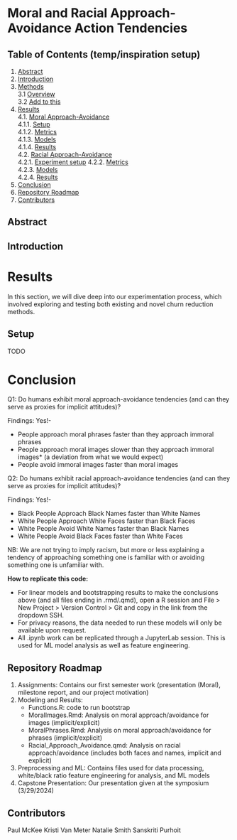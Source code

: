 # Moral and Racial Approach-Avoidance Action Tendencies

## Table of Contents (temp/inspiration setup)
1. [Abstract](#Abstract)
2. [Introduction](#Introduction)  
3. [Methods](#Methods)  
   3.1 [Overview](#Overview)  
   3.2 [Add to this](#Distillation)  
4. [Results](#Results)  
   4.1. [Moral Approach-Avoidance](#Results-Moral)  
      4.1.1. [Setup](#Setup)  
      4.1.2. [Metrics](#Metrics)    
      4.1.3. [Models](#Models)   
      4.1.4. [Results](#Results)   
   4.2. [Racial Approach-Avoidance](#Results-Racial)  
      4.2.1. [Experiment setup](#Setup)
      4.2.2. [Metrics](#Metrics)    
      4.2.3. [Models](#Models)   
      4.2.4. [Results](#Results) 
5. [Conclusion](#Conclusion)
6. [Repository Roadmap](#Roadmap)  
7. [Contributors](#Contributors)

## Abstract <a name="Abstract"></a>


## Introduction <a name="Introduction"></a>


# Results <a name="Results"></a>
In this section, we will dive deep into our experimentation process, which involved exploring and testing both existing and novel churn reduction methods.

## Setup <a name="Setup"></a>
TODO

# Conclusion <a name="Conclusion"></a>

Q1: Do humans exhibit moral approach-avoidance tendencies (and can they serve as proxies for implicit attitudes)?

Findings: Yes!-
* People approach moral phrases faster than they approach immoral phrases​
* People approach moral images slower than they approach immoral images* (a deviation from what we would expect)
* People avoid immoral images faster than moral images

Q2: Do humans exhibit racial approach-avoidance tendencies (and can they serve as proxies for implicit attitudes)?

Findings: Yes!-
* Black People Approach Black Names faster than White Names​
* White People Approach White Faces faster than Black Faces​
* White People Avoid White Names faster than Black Names​​
* White People Avoid Black Faces faster than White Faces

NB: We are not trying to imply racism, but more or less explaining a tendency of approaching something one is familiar with or avoiding something one is unfamiliar with.

**How to replicate this code:**

* For linear models and bootstrapping results to make the conclusions above (and all files ending in .rmd/.qmd), open a R session and File > New Project > Version Control > Git and copy in the link from the dropdown SSH.
* For privacy reasons, the data needed to run these models will only be available upon request.
* All .ipynb work can be replicated through a JupyterLab session. This is used for ML model analysis as well as feature engineering.

## Repository Roadmap <a name="Roadmap"></a>
1. Assignments: Contains our first semester work (presentation (Moral), milestone report, and our project motivation)
2. Modeling and Results:
      * Functions.R: code to run bootstrap
      * MoralImages.Rmd: Analysis on moral approach/avoidance for images (implicit/explicit)
      * MoralPhrases.Rmd: Analysis on moral approach/avoidance for phrases (implicit/explicit)
      * Racial_Approach_Avoidance.qmd: Analysis on racial approach/avoidance (includes both faces and names, implicit and explicit)
3. Preprocessing and ML: Contains files used for data processing, white/black ratio feature engineering for analysis, and ML models
4. Capstone Presentation: Our presentation given at the symposium (3/29/2024)

## Contributors <a name="Contributors"></a>
Paul McKee
Kristi Van Meter
Natalie Smith
Sanskriti Purhoit
